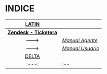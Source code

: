 # __INDICE__

|  [LATIN](https://github.com/gzubeldia/gzubeldia/tree/main/Latin)||  
| :---: | :-- |
| **[Zendesk - Ticketera](https://github.com/gzubeldia/gzubeldia/tree/main/Latin/Zendesk-%20Ticketera)**|
| ---> | *[Manual Agente](https://github.com/gzubeldia/gzubeldia/blob/main/Latin/Zendesk-%20Ticketera/Manual%20Agente.md)*|
| ---> | *[Manual Usuario](https://github.com/gzubeldia/gzubeldia/blob/main/Latin/Zendesk-%20Ticketera/Manual%20Usuario.md)*|
|  [DELTA](https://github.com/gzubeldia/gzubeldia/tree/main/Delta)||  
| :---: | :-- |

